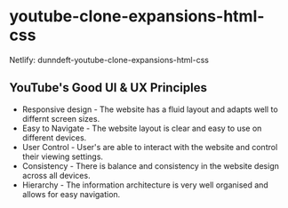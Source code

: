 # youtube-clone-expansions-html-css

Netlify: dunndeft-youtube-clone-expansions-html-css

## YouTube's Good UI & UX Principles
- Responsive design - The website has a fluid layout and adapts well to differnt screen sizes.
- Easy to Navigate - The website layout is clear and easy to use on different devices.
- User Control - User's are able to interact with the website and control their viewing settings.
- Consistency - There is balance and consistency in the website design across all devices.
- Hierarchy - The information architecture is very well organised and allows for easy navigation.
